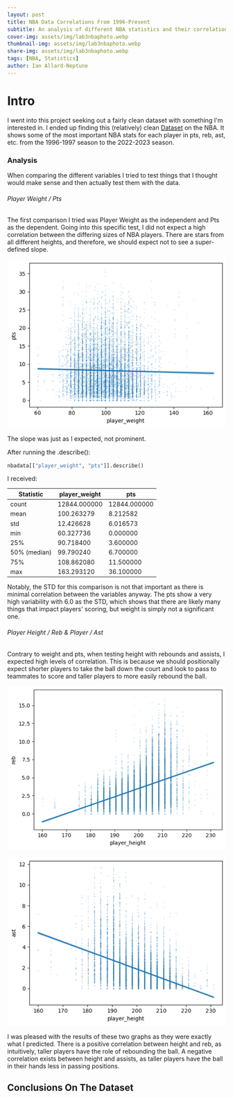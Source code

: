 ```yaml
---
layout: post
title: NBA Data Correlations From 1996-Present
subtitle: An analysis of different NBA statistics and their correlations.
cover-img: assets/img/lab3nbaphoto.webp
thumbnail-img: assets/img/lab3nbaphoto.webp
share-img: assets/img/lab3nbaphoto.webp
tags: [NBA, Statistics]
author: Ian Allard-Neptune
---
```





# Intro

I went into this project seeking out a fairly clean dataset with something I'm interested in. I ended up finding this (relatively) clean  [Dataset]([https://www.mdpi.com/2075-4426/14/9/958](https://www.kaggle.com/datasets/justinas/nba-players-data/data)) on the NBA. It shows some of the most important NBA stats for each player in pts, reb, ast, etc. from the 1996-1997 season to the 2022-2023 season.


### Analysis

When comparing the different variables I tried to test things that I thought would make sense and then actually test them with the data.

###### Player Weight / Pts

The first comparison I tried was Player Weight as the independent and Pts as the dependent. Going into this specific test, I did not expect a high correlation between the differing sizes of NBA players. There are stars from all different heights, and therefore, we should expect not to see a super-defined slope. 

![Playerweight to Pts](assets/img/playerweight:pts.png)

The slope was just as I expected, not prominent.

After running the .describe(): 

```python
nbadata[["player_weight", "pts"]].describe()
```

I received: 

| Statistic   | player_weight  | pts        |
|-------------|----------------|------------|
| count       | 12844.000000   | 12844.000000 |
| mean        | 100.263279     | 8.212582   |
| std         | 12.426628      | 6.016573   |
| min         | 60.327736      | 0.000000   |
| 25%         | 90.718400      | 3.600000   |
| 50% (median)| 99.790240      | 6.700000   |
| 75%         | 108.862080     | 11.500000  |
| max         | 163.293120     | 36.100000  |

Notably, the STD for this comparison is not that important as there is minimal correlation between the variables anyway. The pts show a very high variability with 6.0 as the STD, which shows that there are likely many things that impact players' scoring, but weight is simply not a significant one.

###### Player Height / Reb & Player / Ast

Contrary to weight and pts, when testing height with rebounds and assists, I expected high levels of correlation. This is because we should positionally expect shorter players to take the ball down the court and look to pass to teammates to score and taller players to more easily rebound the ball.

![Playerheight to reb](assets/img/heightreb.png)

![Playerweight to ast](assets/img/heightast.png)

I was pleased with the results of these two graphs as they were exactly what I predicted. There is a positive correlation between height and reb, as intuitively, taller players have the role of rebounding the ball. A negative correlation exists between height and assists, as taller players have the ball in their hands less in passing positions.

## Conclusions On The Dataset









